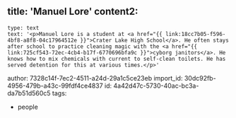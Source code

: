 title: 'Manuel Lore'
content2:
  -
    type: text
    text: '<p>Manuel Lore is a student at <a href="{{ link:18cc7b05-f596-4bf8-a8f8-04c17964512e }}">Crater Lake High School</a>. He often stays after school to practice cleaning magic with the <a href="{{ link:725cf543-72ec-4cb4-b17f-6770696bfa9c }}">cyborg janitors</a>. He knows how to mix chemicals with current to self-clean toilets. He has served detention for this at various times.</p>'
author: 7328c14f-7ec2-4511-a24d-29a1c5ce23eb
import_id: 30dc92fb-4956-479b-a43c-99fdf4ce4837
id: 4a42d47c-5730-40ac-bc3a-da7b51d560c5
tags:
  - people
